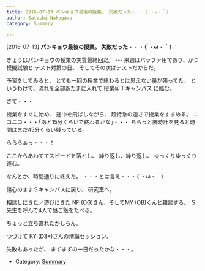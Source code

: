 ```yaml
---
title: 2016-07-13 パンキョウ最後の授業。 失敗だった・・・（´・ω・｀）
author: Satoshi Nakagawa
category: Summary

---
```


[2016-07-13] **パンキョウ最後の授業。 失敗だった・・・（´・ω・｀）** 

 きょうはパンキョウの授業の実質最終回だ。
--- 来週はバッファ用であり、かつ模擬試験と
テスト対策の日、
そしてその次はテストだからだ。

 予習をしてみると、
とても一回の授業で終わるとは思えない量が残ってた。
というわけで、流れを全部あたまに入れて
授業＠Ｔキャンパス に臨む。

 さて・・・

 授業をすぐに始め、
途中を飛ばしながら、
超特急の速さで授業をすすめる。
ニコニコ・・・「あと15分くらいで終わるかな」・・・
ちらっと腕時計を見ると時間はまだ45分くらい残っている。

 らららぁっ・・・！

<!--more-->

 ここからあわててスピードを落とし、
繰り返し、繰り返し、
ゆっくりゆっくり進む。

 なんとか、時間通りに終えた。
・・・とは言え・・・（´・ω・｀）

 傷心のままＳキャンパスに戻り、
研究室へ。

 相談しにきた／遊びにきた
NF (OG)さん、そしてMY (OB)くんと雑談する。
Ｓ先生を呼んで4人で昼ご飯をたべる。

 ちょっと立ち直れたかしらん。

 つづけて
KY (D3+)さんの博論セッション。

 失敗もあったが、
まずまずの一日だったかな・・・。

- Category: [Summary](https://merapano.github.io/categories.html#Summary)

